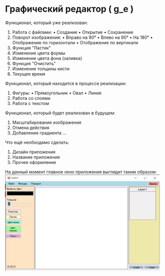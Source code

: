 # Графический редактор ( g_e )

Функционал, который уже реализован:
1. Работа с файлами:
  •	Создание
  •	Открытие
  •	Сохранение
2. Поворот изображения:
  •	Вправо на 90°
  •	Влево на 90°
  •	На 180°
  •	Отображение по горизонтали
  •	Отображение по вертикали
3. Функция "Ластик"
4. Изменение цвета формы
5. Изменение цвета фона (заливка)
6. Функция "Очистить"
7. Изменение толщины кисти
8. Текущее время

Функционал, который находится в процессе реализации:
1. Фигуры:
  •	Прямоугольник
  •	Овал
  • Линия
2. Работа со слоями
3. Работа с текстом

Функционал, который будет реализован в будущем:
1. Масштабирование изображения
2. Отмена действия
3. Добавление градиента
...

Что ещё необходимо сделать:
1. Дизайн приложения
2. Название приложения
3. Прочее оформление

На данный момент главное окно приложения выглядит таким образом:
![alt text](форма.PNG)

